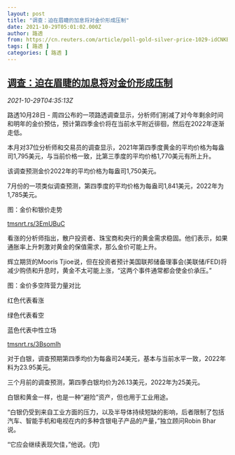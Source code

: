 ```yaml
---
layout: post
title: "调查：迫在眉睫的加息将对金价形成压制"
date: 2021-10-29T05:01:02.000Z
author: 路透
from: https://cn.reuters.com/article/poll-gold-silver-price-1029-idCNKBS2HJ0G6
tags: [ 路透 ]
categories: [ 路透 ]
---
```

<!--1635483662000-->
[调查：迫在眉睫的加息将对金价形成压制](https://cn.reuters.com/article/poll-gold-silver-price-1029-idCNKBS2HJ0G6)
------

<div>
<div><i>2021-10-29T04:35:13Z</i></div><p>路透10月28日 - 周四公布的一项路透调查显示，分析师们削减了对今年剩余时间和明年的金价预估，预计第四季金价将在当前水平附近徘徊，然后在2022年逐渐走低。</p><p>本月对37位分析师和交易员的调查显示，2021年第四季度黄金的平均价格为每盎司1,795美元，与当前价格一致，比第三季度的平均价格1,770美元有所上升。</p><p>该调查预测金价2022年的平均价格为每盎司1,750美元。</p><p>7月份的一项类似调查预测，第四季度的平均价格为每盎司1,841美元，2022年为1,785美元。</p><p>图：金价和银价走势</p><p><a href="https://tmsnrt.rs/3EmUBuC">tmsnrt.rs/3EmUBuC</a></p><p>看涨的分析师指出，散户投资者、珠宝商和央行的黄金需求稳固。他们表示，如果通胀率上升刺激对黄金的保值需求，那么金价可能上升。</p><p>辉立期货的Mooris Tjioe说，但在投资者预计美国联邦储备理事会(美联储/FED)将减少购债和升息时，黄金不太可能上涨，“这两个事件通常都会使金价承压。”</p><p>图：金价多空阵营力量对比</p><p>红色代表看涨</p><p>绿色代表看空</p><p>蓝色代表中性立场</p><p><a href="https://tmsnrt.rs/3BsomIh">tmsnrt.rs/3BsomIh</a></p><p>对于白银，调查预期第四季均价为每盎司24美元，基本与当前水平一致，2022年料为23.95美元。</p><p>三个月前的调查预测，第四季白银均价为26.13美元，2022年为25美元。</p><p>白银和黄金一样，也是一种“避险”资产，但也用于工业用途。</p><p>“白银仍受到来自工业方面的压力，以及半导体持续短缺的影响，后者限制了包括汽车、智能手机和电视在内的多种含银电子产品的产量，”独立顾问Robin Bhar说。</p><p>“它应会继续表现欠佳，”他说。(完)</p>
</div>
